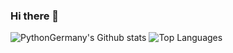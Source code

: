 ### Hi there 👋

<div align="left">
  <img src="https://github-readme-stats.vercel.app/api?username=PythonGermany&show_icons=true&locale=en&layout=compact&theme=transparent&line_height=20" alt="PythonGermany's Github stats">
  <img src="https://github-readme-stats.vercel.app/api/top-langs/?username=pythongermany&layout=compact&theme=transparent" alt="Top Languages" />
</div>

<!--
**PythonGermany/PythonGermany** is a ✨ _special_ ✨ repository because its `README.md` (this file) appears on your GitHub profile.

Here are some ideas to get you started:

- 🔭 I’m currently working on ...
- 🌱 I’m currently learning ...
- 👯 I’m looking to collaborate on ...
- 🤔 I’m looking for help with ...
- 💬 Ask me about ...
- 📫 How to reach me: ...
- 😄 Pronouns: ...
- ⚡ Fun fact: ...
-->
